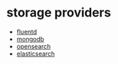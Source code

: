# storage providers

* [fluentd](storage-providers/fluentd.md)
* [mongodb](storage-providers/mongodb.md)
* [opensearch](storage-providers/opensearch.md)
* [elasticsearch](storage-providers/elasticsearch.md)